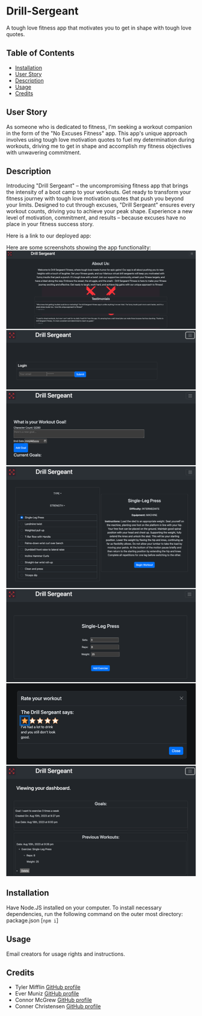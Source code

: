 # Drill-Sergeant
A tough love fitness app that motivates you to get in shape with tough love quotes.

## Table of Contents
* [Installation](#installation)
* [User Story](#User-Story)
* [Description](#Description)
* [Usage](#Usage)
* [Credits](#Credits)

## User Story
As someone who is dedicated to fitness, I'm seeking a workout companion in the form of the "No Excuses Fitness" app. This app's unique approach involves using tough love motivation quotes to fuel my determination during workouts, driving me to get in shape and accomplish my fitness objectives with unwavering commitment.

## Description
Introducing "Drill Sergeant" – the uncompromising fitness app that brings the intensity of a boot camp to your workouts. Get ready to transform your fitness journey with tough love motivation quotes that push you beyond your limits. Designed to cut through excuses, "Drill Sergeant" ensures every workout counts, driving you to achieve your peak shape. Experience a new level of motivation, commitment, and results – because excuses have no place in your fitness success story.

Here is a link to our deployed app: 

Here are some screenshots showing the app functionality:
 ![Screenshot](./client/src/images/Drill-Sergeant-1.png)
    ![Screenshot](./client/src/images/Drill-Sergeant-2.png)
    ![Screenshot](./client/src/images/Drill-Sergeant-3.png)
    ![Screenshot](./client/src/images/Drill-Sergeant-4.png)
    ![Screenshot](./client/src/images/Drill-Sergeant-5.png)
    ![Screenshot](./client/src/images/Drill-Sergeant-6.png)
    ![Screenshot](./client/src/images/Drill-Sergeant-7.png)

## Installation
Have Node.JS installed on your computer.
To install necessary dependencies, run the following command on the outer most directory: package.json [```npm i```]

## Usage
Email creators for usage rights and instructions.

## Credits
* Tyler Mifflin [GitHub profile](https://github.com/tylermifflin)
* Ever Muniz [GitHub profile](https://github.com/Evermuniz)
* Connor McGrew [GitHub profile](https://github.com/connormcgrew)
* Conner Christensen [GitHub profile](https://github.com/Conneroc03)


